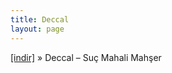 ```yaml
---
title: Deccal
layout: page
---
```


<a href="https://cloud.mail.ru/public/4d1cf9575bf2/Deccal%20-%20Suc%20Mahali%20Mahser" target="_blank">[indir]</a>  »  Deccal &#8211; Suç Mahali Mahşer